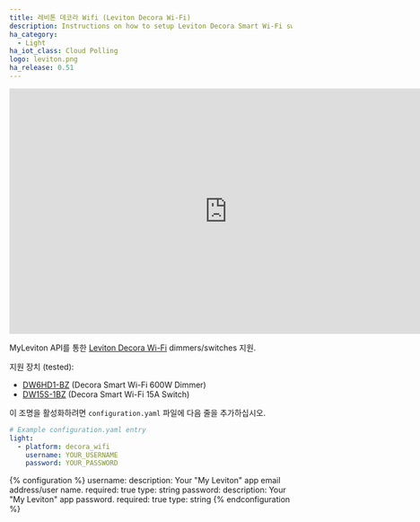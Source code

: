 ```yaml
---
title: 레비톤 데코라 Wifi (Leviton Decora Wi-Fi)
description: Instructions on how to setup Leviton Decora Smart Wi-Fi switches/dimmers within Home Assistant.
ha_category:
  - Light
ha_iot_class: Cloud Polling
logo: leviton.png
ha_release: 0.51
---
```


<div class='videoWrapper'>
<iframe width="776" height="437" src="https://www.youtube.com/embed/td65lPwp0TE" frameborder="0" allow="accelerometer; autoplay; encrypted-media; gyroscope; picture-in-picture" allowfullscreen></iframe>
</div>

MyLeviton API를 통한 [Leviton Decora Wi-Fi](https://www.leviton.com/en/products/lighting-controls/decora-smart-with-wifi) dimmers/switches 지원.

지원 장치 (tested):

- [DW6HD1-BZ](https://www.leviton.com/en/products/dw6hd-1bz) (Decora Smart Wi-Fi 600W Dimmer)
- [DW15S-1BZ](https://www.leviton.com/en/products/dw15s-1bz) (Decora Smart Wi-Fi 15A Switch)

이 조명을 활성화하려면 `configuration.yaml` 파일에 다음 줄을 추가하십시오.

```yaml
# Example configuration.yaml entry
light:
  - platform: decora_wifi
    username: YOUR_USERNAME
    password: YOUR_PASSWORD
```

{% configuration %}
username:
  description: Your "My Leviton" app email address/user name.
  required: true
  type: string
password:
  description: Your "My Leviton" app password.
  required: true
  type: string
{% endconfiguration %}
